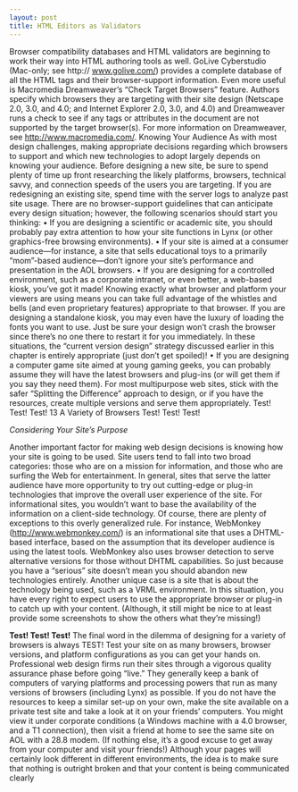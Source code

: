 ```yaml
---
layout: post
title: HTML Editors as Validators
---
```



Browser compatibility databases and HTML validators are beginning to work their
way into HTML authoring tools as well. GoLive Cyberstudio (Mac-only; see http://
www.golive.com/) provides a complete database of all the HTML tags and their
browser-support information.
Even more useful is Macromedia Dreamweaver’s “Check Target Browsers” feature.
Authors specify which browsers they are targeting with their site design (Netscape
2.0, 3.0, and 4.0; and Internet Explorer 2.0, 3.0, and 4.0) and Dreamweaver runs a
check to see if any tags or attributes in the document are not supported by the
target browser(s). For more information on Dreamweaver, see http://www.macromedia.com/.
Knowing Your Audience
As with most design challenges, making appropriate decisions regarding which
browsers to support and which new technologies to adopt largely depends on
knowing your audience. Before designing a new site, be sure to spend plenty of
time up front researching the likely platforms, browsers, technical savvy, and
connection speeds of the users you are targeting. If you are redesigning an
existing site, spend time with the server logs to analyze past site usage.
There are no browser-support guidelines that can anticipate every design situation;
however, the following scenarios should start you thinking:
• If you are designing a scientific or academic site, you should probably pay
extra attention to how your site functions in Lynx (or other graphics-free
browsing environments).
• If your site is aimed at a consumer audience—for instance, a site that sells
educational toys to a primarily “mom”-based audience—don’t ignore your
site’s performance and presentation in the AOL browsers.
• If you are designing for a controlled environment, such as a corporate intranet,
or even better, a web-based kiosk, you’ve got it made! Knowing exactly
what browser and platform your viewers are using means you can take full
advantage of the whistles and bells (and even proprietary features) appropriate
to that browser. If you are designing a standalone kiosk, you may even
have the luxury of loading the fonts you want to use. Just be sure your design
won’t crash the browser since there’s no one there to restart it for you immediately.
In these situations, the “current version design” strategy discussed earlier in
this chapter is entirely appropriate (just don’t get spoiled)!
• If you are designing a computer game site aimed at young gaming geeks, you
can probably assume they will have the latest browsers and plug-ins (or will
get them if you say they need them).
For most multipurpose web sites, stick with the safer “Splitting the Difference”
approach to design, or if you have the resources, create multiple versions and
serve them appropriately.
Test! Test! Test! 13
A Variety of
Browsers
Test! Test! Test!


*Considering Your Site’s Purpose*

Another important factor for making web design decisions is knowing how your
site is going to be used. Site users tend to fall into two broad categories: those
who are on a mission for information, and those who are surfing the Web for
entertainment. In general, sites that serve the latter audience have more opportunity
to try out cutting-edge or plug-in technologies that improve the overall user
experience of the site. For informational sites, you wouldn’t want to base the availability
of the information on a client-side technology.
Of course, there are plenty of exceptions to this overly generalized rule. For
instance, WebMonkey (http://www.webmonkey.com/) is an informational site that
uses a DHTML-based interface, based on the assumption that its developer audience
is using the latest tools. WebMonkey also uses browser detection to serve
alternative versions for those without DHTML capabilities. So just because you
have a “serious” site doesn’t mean you should abandon new technologies entirely.
Another unique case is a site that is about the technology being used, such as a
VRML environment. In this situation, you have every right to expect users to use
the appropriate browser or plug-in to catch up with your content. (Although, it still
might be nice to at least provide some screenshots to show the others what they’re
missing!)

**Test! Test! Test!**
The final word in the dilemma of designing for a variety of browsers is always
TEST! Test your site on as many browsers, browser versions, and platform configurations
as you can get your hands on.
Professional web design firms run their sites through a vigorous quality assurance
phase before going “live.” They generally keep a bank of computers of varying
platforms and processing powers that run as many versions of browsers (including
Lynx) as possible.
If you do not have the resources to keep a similar set-up on your own, make the
site available on a private test site and take a look at it on your friends’ computers.
You might view it under corporate conditions (a Windows machine with a 4.0
browser, and a T1 connection), then visit a friend at home to see the same site on
AOL with a 28.8 modem. (If nothing else, it’s a good excuse to get away from your
computer and visit your friends!)
Although your pages will certainly look different in different environments, the
idea is to make sure that nothing is outright broken and that your content is being
communicated clearly
